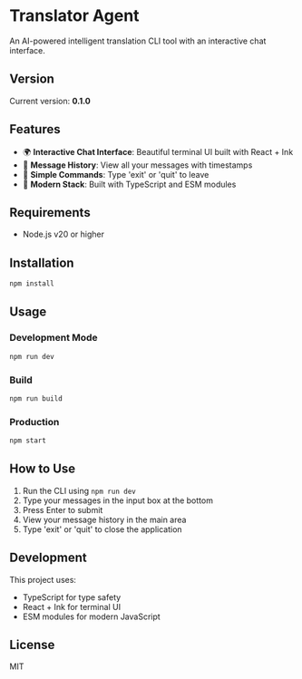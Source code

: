 # Translator Agent

An AI-powered intelligent translation CLI tool with an interactive chat interface.

## Version

Current version: **0.1.0**

## Features

- 🌍 **Interactive Chat Interface**: Beautiful terminal UI built with React + Ink
- 💬 **Message History**: View all your messages with timestamps
- 🎯 **Simple Commands**: Type 'exit' or 'quit' to leave
- 🔧 **Modern Stack**: Built with TypeScript and ESM modules

## Requirements

- Node.js v20 or higher

## Installation

```bash
npm install
```

## Usage

### Development Mode
```bash
npm run dev
```

### Build
```bash
npm run build
```

### Production
```bash
npm start
```

## How to Use

1. Run the CLI using `npm run dev`
2. Type your messages in the input box at the bottom
3. Press Enter to submit
4. View your message history in the main area
5. Type 'exit' or 'quit' to close the application

## Development

This project uses:
- TypeScript for type safety
- React + Ink for terminal UI
- ESM modules for modern JavaScript

## License

MIT